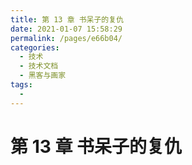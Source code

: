 ```yaml
---
title: 第 13 章 书呆子的复仇
date: 2021-01-07 15:58:29
permalink: /pages/e66b04/
categories:
  - 技术
  - 技术文档
  - 黑客与画家
tags:
  - 
---
```

# 第 13 章 书呆子的复仇